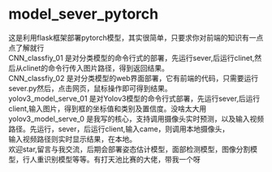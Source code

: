 # model_sever_pytorch
这是利用flask框架部署pytorch模型，其实很简单，只要求你对前端的知识有一点点了解就行  
CNN_classfiy_01 是对分类模型的命令行式的部署，先运行sever,后运行clinet,然后从clinet的命令行传入图片路径，得到返回结果。  
CNN_classfiy_02 是对分类模型的web界面部署，它有前端的代码，只需要运行sever.py然后，点击网页，鼠标操作即可得到结果。    
yolov3_model_serve_01 是对Yolov3模型的命令行式部署，先运行sever,后运行client,输入图片，得到框的坐标值和类别及置信度。没啥太大用  
yolov3_model_serve_0 是我写的核心，支持调用摄像头实时预测，以及输入视频路径。先运行，sever，后运行client,输入came，则调用本地摄像头，    
输入视频路径则实时显示结果，在本地。  
欢迎star,留言与我交流，后期会部署姿态估计模型，面部检测模型，图像分割模型，行人重识别模型等等。有打天池比赛的大佬，带我一个呀  

